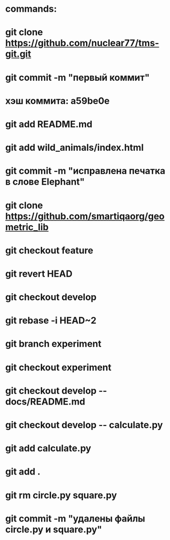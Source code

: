 # commands: 
# git clone https://github.com/nuclear77/tms-git.git
# git commit -m "первый коммит"
# хэш коммита: a59be0e
# git add README.md
# git add wild_animals/index.html
# git commit -m "исправлена печатка в слове Elephant"
# git clone https://github.com/smartiqaorg/geometric_lib
# git checkout feature
# git revert HEAD
# git checkout develop
# git rebase -i HEAD~2
# git branch experiment
# git checkout experiment
# git checkout develop -- docs/README.md
# git checkout develop -- calculate.py
# git add calculate.py
# git add .
# git rm circle.py square.py
# git commit -m "удалены файлы circle.py и square.py"